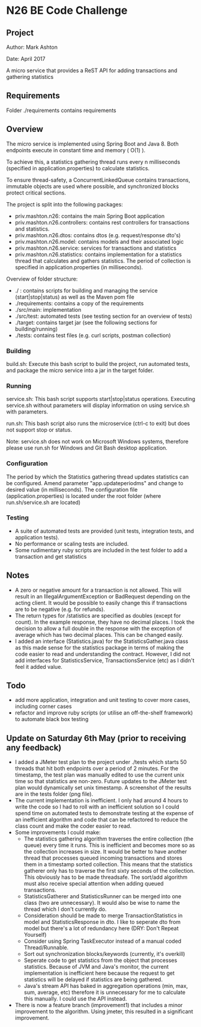 # N26 BE Code Challenge

## Project
Author: Mark Ashton

Date: April 2017

A micro service that provides a ReST API for adding transactions and gathering statistics

## Requirements
Folder ./requirements contains requirements

## Overview
The micro service is implemented using Spring Boot and Java 8. Both endpoints execute in constant time and memory ( O(1) ).

To achieve this, a statistics gathering thread runs every n milliseconds (specified in application.properties) to calculate statistics.

To ensure thread-safety, a ConcurrentLinkedQueue contains transactions, immutable objects are used where possible, and synchronized blocks
protect critical sections.

The project is split into the following packages:

- priv.mashton.n26: contains the main Spring Boot application
- priv.mashton.n26.controllers: contains rest controllers for transactions and statistics.
- priv.mashton.n26.dtos: contains dtos (e.g. request/response dto's)
- priv.mashton.n26.model: contains models and their associated logic
- priv.mashton.n26.service: services for transactions and statistics
- priv.mashton.n26.statistics: contains implementation for a statistics thread that calculates and gathers statistics. The period of collection is 
specified in application.properties (in milliseconds).

Overview of folder structure:

- ./ : contains scripts for building and managing the service (start|stop|status) as well as the Maven pom file
- ./requirements: contains a copy of the requirements
- ./src/main: implementation
- ./src/test: automated tests (see testing section for an overview of tests)
- ./target: contains target jar (see the following sections for building/running)
- ./tests: contains test files (e.g. curl scripts, postman collection)

### Building

build.sh: Execute this bash script to build the project, run automated tests, and package the micro service into a jar in the target folder.

### Running

service.sh: This bash script supports start|stop|status operations. Executing service.sh without parameters will display information on using service.sh with parameters.

run.sh: This bash script also runs the microservice (ctrl-c to exit) but does not support stop or status.

Note: service.sh does not work on Microsoft Windows systems, therefore please use run.sh for Windows and Git Bash desktop application.

### Configuration

The period by which the Statistics gathering thread updates statistics can be configured. Amend parameter "app.updateperiodms" and change to desired value (in milliseconds).
The configuration file (application.properties) is located under the root folder (where run.sh/service.sh are located)

### Testing

- A suite of automated tests are provided (unit tests, integration tests, and application tests).
- No performance or scaling tests are included.
- Some rudimentary ruby scripts are included in the test folder to add a transaction and get statistics

## Notes

- A zero or negative amount for a transaction is not allowed. This will result in an IllegalArgumentException or BadRequest depending on the acting client.
It would be possible to easily change this if transactions are to be negative (e.g. for refunds).
- The return types for /statistics are specified as doubles (except for count). In the example response, they have no decimal places. I took the decision to 
allow a full double in the response with the exception of average which has two decimal places. This can be changed easily.
- I added an interface (Statistics.java) for the StatisticsGather.java class as this made sense for the statistics package in terms of
making the code easier to read and understanding the contract. However, I did not add interfaces for StatisticsService, 
TransactionsService (etc) as I didn't feel it added value.

## Todo

- add more application, integration and unit testing to cover more cases, including corner cases
- refactor and improve ruby scripts (or utilise an off-the-shelf framework) to automate black box testing

## Update on Saturday 6th May (prior to receiving any feedback)

- I added a JMeter test plan to the project under ./tests which starts 50 threads that hit both endpoints over a period of 2 minutes. For the timestamp, the test plan was manually edited to use the current
unix time so that statistics are non-zero. Future updates to the JMeter test plan would dynamically set unix timestamp. A screenshot of the results are in the tests folder (png file).
- The current implementation is inefficient. I only had around 4 hours to write the code so I had to roll with an inefficient solution so I could spend time on automated tests to demonstrate testing at the expense of
an inefficient algorithm and code that can be refactored to reduce the class count and make the coder easier to read.
- Some improvements I could make:
    - The statistics gathering algorithm traverses the entire collection (the queue) every time it runs. This is inefficient and becomes more so as the collection increases in size. It would be better to have another thread
     that processes queued incoming transactions and stores them in a timestamp sorted collection. This means that the statistics gatherer only has to traverse the first sixty seconds of the collection. This obviously has to 
     be made threadsafe. The sort/add algorithm must also receive special attention when adding queued transactions.
    - StatisticsGatherer and StatisticsRunner can be merged into one class (two are unnecessary). It would also be wise to name the thread which I don't currently do.    
    - Consideration should be made to merge TransactionStatistics in model and StatisticsResponse in dto. I like to seperate dto from model but there's a lot of redundancy here (DRY: Don't Repeat Yourself)
    - Consider using Spring TaskExecutor instead of a manual coded Thread/Runnable.
    - Sort out synchronization blocks/keywords (currently, it's overkill)
    - Seperate code to get statistics from the object that processes statistics. Because of JVM and Java's monitor, the current implementation is inefficient here because the request to get statistics will be delayed if statistics are being gathered.
    - Java's stream API has baked in aggregation operations (min, max, sum, average, etc) therefore it is unnecessary for me to calculate this manually. I could use the API instead.
- There is now a feature branch (improvement1) that includes a minor improvement to the algorithm. Using jmeter, this resulted in a significant improvement.